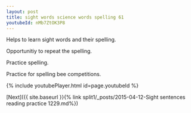 ```yaml
---
layout: post
title: sight words science words spelling 61
youtubeId: nMb7ZtOK3P8
---
```

 
 
Helps to learn sight words and their spelling.

Opportunitiy to repeat the spelling. 

Practice spelling. 
 
Practice for spelling bee competitions. 
 
{% include youtubePlayer.html id=page.youtubeId %}
 
 

[Next]({{ site.baseurl }}{% link  split1/_posts/2015-04-12-Sight sentences reading practice 1229.md%})
 
